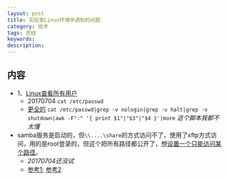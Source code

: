 ```yaml
---
layout: post  
title: 实验室Linux环境中遇到的问题  
category: 技术  
tags: 总结     
keywords:      
description:     
---  
```


##  内容
+ 1、[Linux查看所有用户](http://www.cnblogs.com/lcword/p/5917426.html)
	+ 20170704 `cat /etc/passwd`
	+ [更全的](http://www.cnblogs.com/wangkangluo1/archive/2011/09/23/2185977.html) `cat /etc/passwd|grep -v nologin|grep -v halt|grep -v shutdown|awk -F":" '{ print $1"|"$3"|"$4 }'|more` *这个脚本我都不太懂*
+ samba服务是启动的，但`\\....\share`的方式访问不了，使用了xftp方式访问，用的是root登录的，但这个把所有路径都公开了，想[设置一个只能访问某个路径](http://blog.sina.com.cn/s/blog_4fd50c3901018a0l.html)。 
	+ *20170704还没试*
	+ [参考1](http://www.haiyun.me/archives/winscp-sftp-sudo-root.html); [参考2](http://blog.csdn.net/miltonzhong/article/details/43084191)